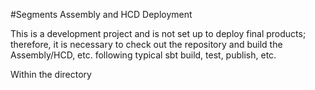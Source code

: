 #Segments Assembly and HCD Deployment

This is a development project and is not set up to deploy final products; therefore, it is necessary to check out the
repository and build the Assembly/HCD, etc. following typical sbt build, test, publish, etc.

Within the directory


